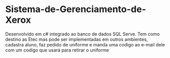 # Sistema-de-Gerenciamento-de-Xerox
Desenvolvido em c# integrado ao banco de dados SQL Serve. Tem como destino as Etec mas pode ser implementadas em outros ambientes, cadastra aluno, faz pedido de uniforme e manda uma codigo ao e-mail dele com um codigo que usará para retirar o uniforme
